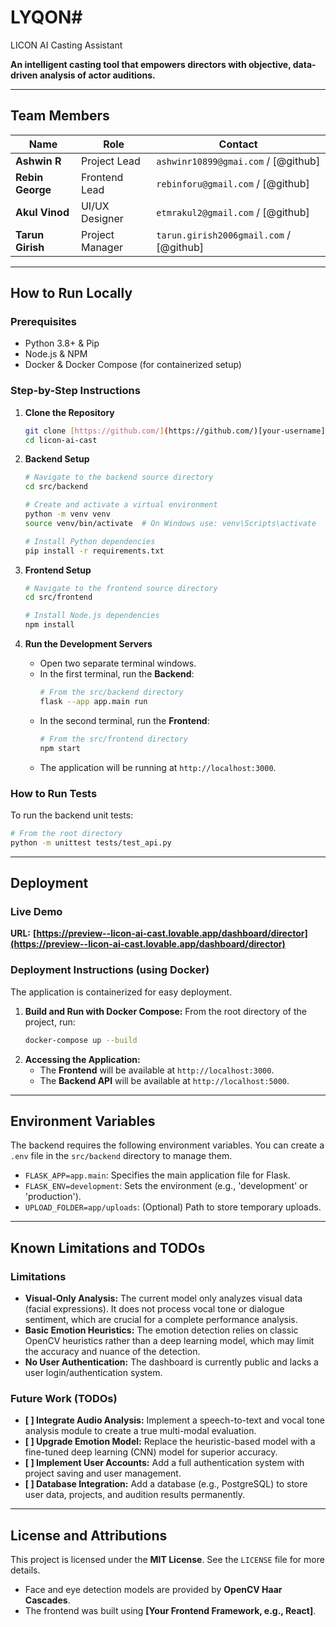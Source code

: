 # LYQON#
LICON AI Casting Assistant

**An intelligent casting tool that empowers directors with objective, data-driven analysis of actor auditions.**

---

## Team Members

| Name              | Role                  | Contact                         |
| ----------------- | --------------------- | ------------------------------- |
| **Ashwin R**      | Project Lead          | `ashwinr10899@gmai.com` / [@github] |
| **Rebin George**  | Frontend Lead         | `rebinforu@gmail.com` / [@github] |
| **Akul Vinod**    | UI/UX Designer        | `etmrakul2@gmail.com` / [@github] |
| **Tarun Girish**  | Project Manager       | `tarun.girish2006gmail.com` / [@github] |

---

## How to Run Locally

### Prerequisites
- Python 3.8+ & Pip
- Node.js & NPM
- Docker & Docker Compose (for containerized setup)

### Step-by-Step Instructions

1.  **Clone the Repository**
    ```bash
    git clone [https://github.com/](https://github.com/)[your-username]/licon-ai-cast.git
    cd licon-ai-cast
    ```

2.  **Backend Setup**
    ```bash
    # Navigate to the backend source directory
    cd src/backend

    # Create and activate a virtual environment
    python -m venv venv
    source venv/bin/activate  # On Windows use: venv\Scripts\activate

    # Install Python dependencies
    pip install -r requirements.txt
    ```

3.  **Frontend Setup**
    ```bash
    # Navigate to the frontend source directory
    cd src/frontend

    # Install Node.js dependencies
    npm install
    ```

4.  **Run the Development Servers**
    - Open two separate terminal windows.
    - In the first terminal, run the **Backend**:
      ```bash
      # From the src/backend directory
      flask --app app.main run
      ```
    - In the second terminal, run the **Frontend**:
      ```bash
      # From the src/frontend directory
      npm start
      ```
    - The application will be running at `http://localhost:3000`.

### How to Run Tests
To run the backend unit tests:
```bash
# From the root directory
python -m unittest tests/test_api.py
```

---

## Deployment

### Live Demo
**URL:** **[https://preview--licon-ai-cast.lovable.app/dashboard/director](https://preview--licon-ai-cast.lovable.app/dashboard/director)**

### Deployment Instructions (using Docker)
The application is containerized for easy deployment.

1.  **Build and Run with Docker Compose:**
    From the root directory of the project, run:
    ```bash
    docker-compose up --build
    ```
2.  **Accessing the Application:**
    - The **Frontend** will be available at `http://localhost:3000`.
    - The **Backend API** will be available at `http://localhost:5000`.

---

## Environment Variables

The backend requires the following environment variables. You can create a `.env` file in the `src/backend` directory to manage them.

- `FLASK_APP=app.main`: Specifies the main application file for Flask.
- `FLASK_ENV=development`: Sets the environment (e.g., 'development' or 'production').
- `UPLOAD_FOLDER=app/uploads`: (Optional) Path to store temporary uploads.

---

## Known Limitations and TODOs

### Limitations
- **Visual-Only Analysis:** The current model only analyzes visual data (facial expressions). It does not process vocal tone or dialogue sentiment, which are crucial for a complete performance analysis.
- **Basic Emotion Heuristics:** The emotion detection relies on classic OpenCV heuristics rather than a deep learning model, which may limit the accuracy and nuance of the detection.
- **No User Authentication:** The dashboard is currently public and lacks a user login/authentication system.

### Future Work (TODOs)
- **[ ] Integrate Audio Analysis:** Implement a speech-to-text and vocal tone analysis module to create a true multi-modal evaluation.
- **[ ] Upgrade Emotion Model:** Replace the heuristic-based model with a fine-tuned deep learning (CNN) model for superior accuracy.
- **[ ] Implement User Accounts:** Add a full authentication system with project saving and user management.
- **[ ] Database Integration:** Add a database (e.g., PostgreSQL) to store user data, projects, and audition results permanently.

---

## License and Attributions

This project is licensed under the **MIT License**. See the `LICENSE` file for more details.

- Face and eye detection models are provided by **OpenCV Haar Cascades**.
- The frontend was built using **[Your Frontend Framework, e.g., React]**.
